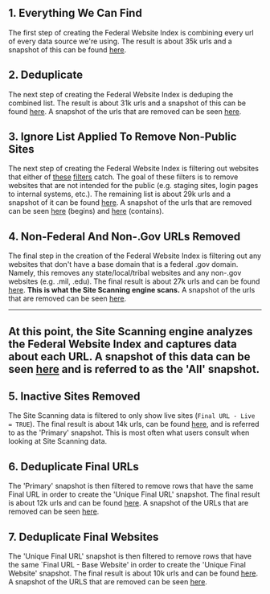 

## 1. Everything We Can Find

The first step of creating the Federal Website Index is combining every url of every data source we're using.  The result is about 35k urls and a snapshot of this can be found [here](https://github.com/GSA/federal-website-index/blob/main/data/snapshots/combined.csv).

## 2. Deduplicate

The next step of creating the Federal Website Index is deduping the combined list.  The result is about 31k urls and a snapshot of this can be found [here](https://github.com/GSA/federal-website-index/blob/main/data/snapshots/combined-dedup.csv).  A snapshot of the urls that are removed can be seen [here](https://github.com/GSA/federal-website-index/blob/main/data/snapshots/dedup-removed.csv).  

## 3. Ignore List Applied To Remove Non-Public Sites

The next step of creating the Federal Website Index is filtering out websites that either of [these](https://github.com/GSA/federal-website-index/blob/main/criteria/ignore-list-begins.csv) [filters](https://github.com/GSA/federal-website-index/blob/main/criteria/ignore-list-contains.csv) catch.  The goal of these filters is to remove websites that are not intended for the public (e.g. staging sites, login pages to internal systems, etc.).  The remaining list is about 29k urls and a snapshot of it can be found [here](https://github.com/GSA/federal-website-index/blob/main/data/snapshots/remove-ignore-contains.csv).  A snapshot of the urls that are removed can be seen [here](https://github.com/GSA/federal-website-index/blob/main/data/snapshots/ignored-removed-begins.csv) (begins) and [here](https://github.com/GSA/federal-website-index/blob/main/data/snapshots/ignored-removed-contains.csv) (contains).  

## 4. Non-Federal And Non-.Gov URLs Removed

The final step in the creation of the Federal Website Index is filtering out any websites that don't have a base domain that is a federal .gov domain.  Namely, this removes any state/local/tribal websites and any non-.gov websites (e.g. .mil, .edu).  The final result is about 27k urls and can be found [here](https://github.com/GSA/federal-website-index/blob/main/data/site-scanning-target-url-list.csv). **This is what the Site Scanning engine scans.**  A snapshot of the urls that are removed can be seen [here](https://github.com/GSA/federal-website-index/blob/main/data/snapshots/nonfederal-removed.csv).  

-----
At this point, the Site Scanning engine analyzes the Federal Website Index and captures data about each URL.  A snapshot of this data can be seen [here](https://api.gsa.gov/technology/site-scanning/data/weekly-snapshot-all.csv) and is referred to as the 'All' snapshot.  
-----

## 5. Inactive Sites Removed

The Site Scanning data is filtered to only show live sites (`Final URL - Live = TRUE`).  The final result is about 14k urls, can be found [here](https://api.gsa.gov/technology/site-scanning/data/weekly-snapshot.csv), and is referred to as the 'Primary' snapshot.  This is most often what users consult when looking at Site Scanning data.  

## 6. Deduplicate Final URLs

The 'Primary' snapshot is then filtered to remove rows that have the same Final URL in order to create the 'Unique Final URL' snapshot.  The final result is about 12k urls and can be found [here](https://github.com/GSA/site-scanning-analysis/blob/main/unique_website_list/results/weekly-snapshot-unique-final-urls.csv).  A snapshot of the URLs that are removed can be seen [here](https://github.com/GSA/site-scanning-analysis/blob/main/unique_website_list/results/removed-final-urls.csv).  

## 7. Deduplicate Final Websites

The 'Unique Final URL' snapshot is then filtered to remove rows that have the same `Final URL - Base Website' in order to create the 'Unique Final Website' snapshot.  The final result is about 10k urls and can be found [here](https://github.com/GSA/site-scanning-analysis/blob/main/unique_website_list/results/weekly-snapshot-unique-final-websites.csv).  A snapshot of the URLS that are removed can be seen [here](https://github.com/GSA/site-scanning-analysis/blob/main/unique_website_list/results/removed-final-url-websites.csv).  






